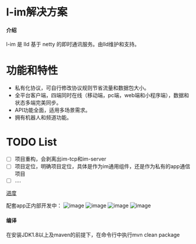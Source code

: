 # l-im解决方案

#### 介绍
l-im 是 lld 基于 netty 的即时通讯服务。由lld维护和支持。

# 功能和特性
- 私有化协议，可自行修改协议规则节省流量和数据包大小。
- 全平台客户端，四端同时在线（移动端，pc端，web端和小程序端），数据和状态多端完美同步。
- API功能全面，适用多场景需求。
- 拥有机器人和频道功能。

# TODO List
- [ ] 项目重构，会剥离出im-tcp和im-server
- [ ] 项目定位，明确项目定位，具体是作为im通用组件，还是作为私有的app通信项目
- [ ]   ....

[进度](im-schedule.md ':include')

配套app正内部开发中：
![image](img/index.jpg)
![image](img/mail.jpg)
![image](img/find.jpg)
![image](img/my.jpg)


#### 编译
在安装JDK1.8以上及maven的前提下，在命令行中执行mvn clean package

